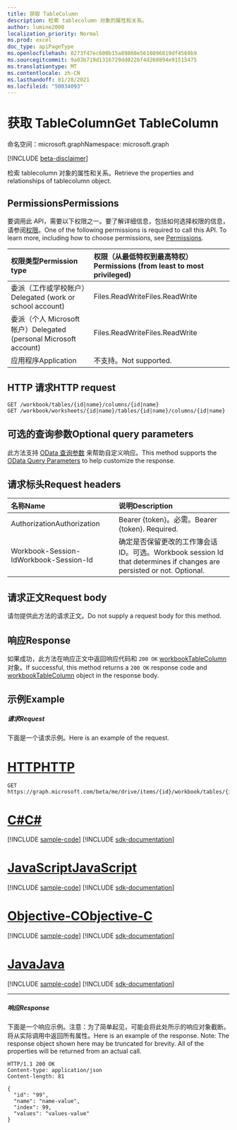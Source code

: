 ```yaml
---
title: 获取 TableColumn
description: 检索 tablecolumn 对象的属性和关系。
author: lumine2008
localization_priority: Normal
ms.prod: excel
doc_type: apiPageType
ms.openlocfilehash: 8273f47ec600b15a89860e5610896819df4569b9
ms.sourcegitcommit: 9a03b719d1316729dd022bf4d268894e91515475
ms.translationtype: MT
ms.contentlocale: zh-CN
ms.lasthandoff: 01/28/2021
ms.locfileid: "50034093"
---
```

# <a name="get-tablecolumn"></a><span data-ttu-id="ae432-103">获取 TableColumn</span><span class="sxs-lookup"><span data-stu-id="ae432-103">Get TableColumn</span></span>

<span data-ttu-id="ae432-104">命名空间：microsoft.graph</span><span class="sxs-lookup"><span data-stu-id="ae432-104">Namespace: microsoft.graph</span></span>

[!INCLUDE [beta-disclaimer](../../includes/beta-disclaimer.md)]

<span data-ttu-id="ae432-105">检索 tablecolumn 对象的属性和关系。</span><span class="sxs-lookup"><span data-stu-id="ae432-105">Retrieve the properties and relationships of tablecolumn object.</span></span>
## <a name="permissions"></a><span data-ttu-id="ae432-106">Permissions</span><span class="sxs-lookup"><span data-stu-id="ae432-106">Permissions</span></span>
<span data-ttu-id="ae432-p101">要调用此 API，需要以下权限之一。要了解详细信息，包括如何选择权限的信息，请参阅[权限](/graph/permissions-reference)。</span><span class="sxs-lookup"><span data-stu-id="ae432-p101">One of the following permissions is required to call this API. To learn more, including how to choose permissions, see [Permissions](/graph/permissions-reference).</span></span>

|<span data-ttu-id="ae432-109">权限类型</span><span class="sxs-lookup"><span data-stu-id="ae432-109">Permission type</span></span>      | <span data-ttu-id="ae432-110">权限（从最低特权到最高特权）</span><span class="sxs-lookup"><span data-stu-id="ae432-110">Permissions (from least to most privileged)</span></span>              |
|:--------------------|:---------------------------------------------------------|
|<span data-ttu-id="ae432-111">委派（工作或学校帐户）</span><span class="sxs-lookup"><span data-stu-id="ae432-111">Delegated (work or school account)</span></span> | <span data-ttu-id="ae432-112">Files.ReadWrite</span><span class="sxs-lookup"><span data-stu-id="ae432-112">Files.ReadWrite</span></span>    |
|<span data-ttu-id="ae432-113">委派（个人 Microsoft 帐户）</span><span class="sxs-lookup"><span data-stu-id="ae432-113">Delegated (personal Microsoft account)</span></span> | <span data-ttu-id="ae432-114">Files.ReadWrite</span><span class="sxs-lookup"><span data-stu-id="ae432-114">Files.ReadWrite</span></span>    |
|<span data-ttu-id="ae432-115">应用程序</span><span class="sxs-lookup"><span data-stu-id="ae432-115">Application</span></span> | <span data-ttu-id="ae432-116">不支持。</span><span class="sxs-lookup"><span data-stu-id="ae432-116">Not supported.</span></span> |

## <a name="http-request"></a><span data-ttu-id="ae432-117">HTTP 请求</span><span class="sxs-lookup"><span data-stu-id="ae432-117">HTTP request</span></span>
<!-- { "blockType": "ignored" } -->
```http
GET /workbook/tables/{id|name}/columns/{id|name}
GET /workbook/worksheets/{id|name}/tables/{id|name}/columns/{id|name}
```
## <a name="optional-query-parameters"></a><span data-ttu-id="ae432-118">可选的查询参数</span><span class="sxs-lookup"><span data-stu-id="ae432-118">Optional query parameters</span></span>
<span data-ttu-id="ae432-119">此方法支持 [OData 查询参数](/graph/query-parameters) 来帮助自定义响应。</span><span class="sxs-lookup"><span data-stu-id="ae432-119">This method supports the [OData Query Parameters](/graph/query-parameters) to help customize the response.</span></span>

## <a name="request-headers"></a><span data-ttu-id="ae432-120">请求标头</span><span class="sxs-lookup"><span data-stu-id="ae432-120">Request headers</span></span>
| <span data-ttu-id="ae432-121">名称</span><span class="sxs-lookup"><span data-stu-id="ae432-121">Name</span></span>      |<span data-ttu-id="ae432-122">说明</span><span class="sxs-lookup"><span data-stu-id="ae432-122">Description</span></span>|
|:----------|:----------|
| <span data-ttu-id="ae432-123">Authorization</span><span class="sxs-lookup"><span data-stu-id="ae432-123">Authorization</span></span>  | <span data-ttu-id="ae432-p102">Bearer {token}。必需。</span><span class="sxs-lookup"><span data-stu-id="ae432-p102">Bearer {token}. Required.</span></span> |
| <span data-ttu-id="ae432-126">Workbook-Session-Id</span><span class="sxs-lookup"><span data-stu-id="ae432-126">Workbook-Session-Id</span></span>  | <span data-ttu-id="ae432-p103">确定是否保留更改的工作簿会话 ID。可选。</span><span class="sxs-lookup"><span data-stu-id="ae432-p103">Workbook session Id that determines if changes are persisted or not. Optional.</span></span>|

## <a name="request-body"></a><span data-ttu-id="ae432-129">请求正文</span><span class="sxs-lookup"><span data-stu-id="ae432-129">Request body</span></span>
<span data-ttu-id="ae432-130">请勿提供此方法的请求正文。</span><span class="sxs-lookup"><span data-stu-id="ae432-130">Do not supply a request body for this method.</span></span>

## <a name="response"></a><span data-ttu-id="ae432-131">响应</span><span class="sxs-lookup"><span data-stu-id="ae432-131">Response</span></span>

<span data-ttu-id="ae432-132">如果成功，此方法在响应正文中返回响应代码和 `200 OK` [workbookTableColumn](../resources/workbooktablecolumn.md) 对象。</span><span class="sxs-lookup"><span data-stu-id="ae432-132">If successful, this method returns a `200 OK` response code and [workbookTableColumn](../resources/workbooktablecolumn.md) object in the response body.</span></span>
## <a name="example"></a><span data-ttu-id="ae432-133">示例</span><span class="sxs-lookup"><span data-stu-id="ae432-133">Example</span></span>
##### <a name="request"></a><span data-ttu-id="ae432-134">请求</span><span class="sxs-lookup"><span data-stu-id="ae432-134">Request</span></span>
<span data-ttu-id="ae432-135">下面是一个请求示例。</span><span class="sxs-lookup"><span data-stu-id="ae432-135">Here is an example of the request.</span></span>

# <a name="http"></a>[<span data-ttu-id="ae432-136">HTTP</span><span class="sxs-lookup"><span data-stu-id="ae432-136">HTTP</span></span>](#tab/http)
<!-- {
  "blockType": "request",
  "name": "get_tablecolumn"
}-->
```msgraph-interactive
GET https://graph.microsoft.com/beta/me/drive/items/{id}/workbook/tables/{id|name}/columns/{id|name}
```
# <a name="c"></a>[<span data-ttu-id="ae432-137">C#</span><span class="sxs-lookup"><span data-stu-id="ae432-137">C#</span></span>](#tab/csharp)
[!INCLUDE [sample-code](../includes/snippets/csharp/get-tablecolumn-csharp-snippets.md)]
[!INCLUDE [sdk-documentation](../includes/snippets/snippets-sdk-documentation-link.md)]

# <a name="javascript"></a>[<span data-ttu-id="ae432-138">JavaScript</span><span class="sxs-lookup"><span data-stu-id="ae432-138">JavaScript</span></span>](#tab/javascript)
[!INCLUDE [sample-code](../includes/snippets/javascript/get-tablecolumn-javascript-snippets.md)]
[!INCLUDE [sdk-documentation](../includes/snippets/snippets-sdk-documentation-link.md)]

# <a name="objective-c"></a>[<span data-ttu-id="ae432-139">Objective-C</span><span class="sxs-lookup"><span data-stu-id="ae432-139">Objective-C</span></span>](#tab/objc)
[!INCLUDE [sample-code](../includes/snippets/objc/get-tablecolumn-objc-snippets.md)]
[!INCLUDE [sdk-documentation](../includes/snippets/snippets-sdk-documentation-link.md)]

# <a name="java"></a>[<span data-ttu-id="ae432-140">Java</span><span class="sxs-lookup"><span data-stu-id="ae432-140">Java</span></span>](#tab/java)
[!INCLUDE [sample-code](../includes/snippets/java/get-tablecolumn-java-snippets.md)]
[!INCLUDE [sdk-documentation](../includes/snippets/snippets-sdk-documentation-link.md)]

---

##### <a name="response"></a><span data-ttu-id="ae432-141">响应</span><span class="sxs-lookup"><span data-stu-id="ae432-141">Response</span></span>
<span data-ttu-id="ae432-p104">下面是一个响应示例。注意：为了简单起见，可能会将此处所示的响应对象截断。将从实际调用中返回所有属性。</span><span class="sxs-lookup"><span data-stu-id="ae432-p104">Here is an example of the response. Note: The response object shown here may be truncated for brevity. All of the properties will be returned from an actual call.</span></span>
<!-- {
  "blockType": "response",
  "truncated": true,
  "@odata.type": "microsoft.graph.workbookTableColumn"
} -->
```http
HTTP/1.1 200 OK
Content-type: application/json
Content-length: 81

{
  "id": "99",
  "name": "name-value",
  "index": 99,
  "values": "values-value"
}
```

<!-- uuid: 8fcb5dbc-d5aa-4681-8e31-b001d5168d79
2015-10-25 14:57:30 UTC -->
<!--
{
  "type": "#page.annotation",
  "description": "Get TableColumn",
  "keywords": "",
  "section": "documentation",
  "tocPath": "",
  "suppressions": [
  ]
}
-->
